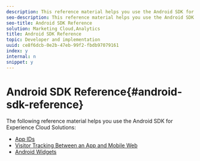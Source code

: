 ```yaml
---
description: This reference material helps you use the Android SDK for Experience Cloud Solutions.
seo-description: This reference material helps you use the Android SDK for Experience Cloud Solutions.
seo-title: Android SDK Reference
solution: Marketing Cloud,Analytics
title: Android SDK Reference
topic: Developer and implementation
uuid: ce8f6dcb-0e2b-47eb-99f2-fbdb97079161
index: y
internal: n
snippet: y
---
```


# Android SDK Reference{#android-sdk-reference}

The following reference material helps you use the Android SDK for Experience Cloud Solutions:

+ [App IDs](app-ids.md)
+ [Visitor Tracking Between an App and Mobile Web](hybrid-app.md)
+ [Android Widgets](widgets.md)